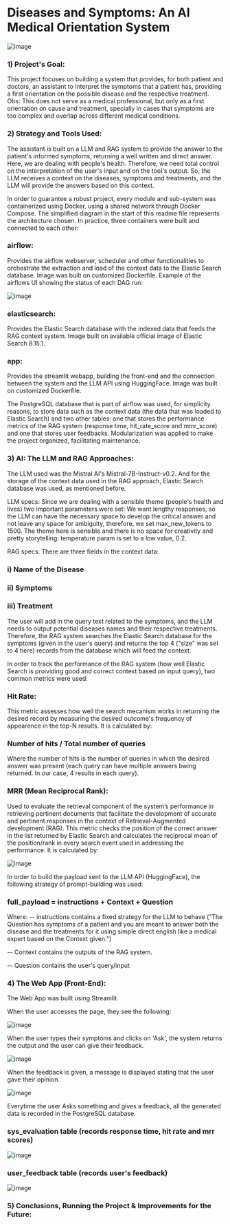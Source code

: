 # Diseases and Symptoms: An AI Medical Orientation System

![image](https://github.com/user-attachments/assets/98736e89-201f-4f81-b673-ef52341f326c)

### 1) Project's Goal:
This project focuses on building a system that provides, for both patient and doctors, an assistant to interpret the symptoms that a patient has, providing a first orientation on the possible disease and the respective treatment. Obs: This does not serve as a medical professional, but only as a first orientation on cause and treatment, specially in cases that symptoms are too complex and overlap across different medical conditions.


### 2) Strategy and Tools Used:
The assistant is built on a LLM and RAG system to provide the answer to the patient's informed symptoms, returning a well written and direct answer. Here, we are dealing with people's health. Therefore, we need total control on the interpretation of the user's input and on the tool's output. So, the LLM receives a context on the diseases, symptoms and treatments, and the LLM will provide the answers based on this context.

In order to guarantee a robust project, every module and sub-system was containerized using Docker, using a shared network through Docker Compose. The simplified diagram in the start of this readme file represents the architecture chosen. In practice, three containers were built and connected to each other:

### airflow:
Provides the airflow webserver, scheduler and other functionalities to orchestrate the extraction and load of the context data to the Elastic Search database. Image was built on customized Dockerfile. Example of the airflows UI showing the status of each DAG run:

![image](https://github.com/user-attachments/assets/8994448f-d69f-4499-bd61-47591bee01bd)

### elasticsearch:
Provides the Elastic Search database with the indexed data that feeds the RAG context system. Image built on available official image of Elastic Search 8.15.1.

### app:
Provides the streamlit webapp, building the front-end and the connection between the system and the LLM API using HuggingFace. Image was built on customized Dockerfile.

The PostgreSQL database that is part of airflow was used, for simplicity reasons, to store data such as the context data (the data that was loaded to Elastic Search) and two other tables: one that stores the performance metrics of the RAG system (response time, hit_rate_score and mmr_score) and one that stores user feedbacks.
Modularization was applied to make the project organized, facilitating maintenance.

### 3) AI: The LLM and RAG Approaches:
The LLM used was the Mistral AI's Mistral-7B-Instruct-v0.2. And for the storage of the context data used in the RAG approach, Elastic Search database was used, as mentioned before.

LLM specs: Since we are dealing with a sensible theme (people's health and lives) two important parameters were set: We want lengthy responses, so the LLM can have the necessary space to develop the critical answer and not leave any space for ambiguity, therefore, we set max_new_tokens to 1500. The theme here is sensible and there is no space for creativity and pretty storytelling: temperature param is set to a low value, 0.2.

RAG specs: There are three fields in the context data:

### i) Name of the Disease
### ii) Symptoms
### iii) Treatment

The user will add in the query text related to the symptoms, and the LLM needs to output potential diseases names and their respective treatments. Therefore, the RAG system searches the Elastic Search database for the symptoms (given in the user's query) and returns the top 4 ("size" was set to 4 here) records from the database which will feed the context. 

In order to track the performance of the RAG system (how well Elastic Search is proividing good and correct context based on input query), two common metrics were used:

### Hit Rate:
This metric assesses how well the search mecanism works in returning the desired record by measuring the desired outcome's frequency of appearence in the top-N results. It is calculated by:

### Number of hits / Total number of queries

Where the number of hits is the number of queries in which the desired answer was present (each query can have multiple answers bwing returned. In our case, 4 results in each query).

### MRR (Mean Reciprocal Rank):
Used to evaluate the retrieval component of the system’s performance in retrieving pertinent documents that facilitate the development of accurate and pertinent responses in the context of Retrieval-Augmented development (RAG). This metric checks the position of the correct answer in the list returned by Elastic Search and calculates the reciprocal mean of the position/rank in every search event used in addressing the performance. It is calculated by:

![image](https://github.com/user-attachments/assets/4cde22f7-2a40-499e-b269-fd8e25004c33)

In order to build the payload sent to the LLM API (HuggingFace), the following strategy of prompt-building was used:

### full_payload = instructions + Context + Question

Where:
-- instructions contains a fixed strategy for the LLM to behave ("The Question has symptoms of a patient and you are meant to answer both the disease and the treatments for it using simple direct english like a medical expert based on the Context given.")

-- Context contains the outputs of the RAG system.

-- Question contains the user's query/input


### 4) The Web App (Front-End):
The Web App was built using Streamlit.

When the user accesses the page, they see the following:

![image](https://github.com/user-attachments/assets/b9afa2cd-8267-4db9-bce0-5e9686803b9d)

When the user types their symptoms and clicks on 'Ask', the system returns the output and the user can give their feedback.

![image](https://github.com/user-attachments/assets/87052be6-c358-40ed-81a2-2c3c1ff6c63f)

When the feedback is given, a message is displayed stating that the user gave their opinion.

![image](https://github.com/user-attachments/assets/141abc33-f928-4fef-b154-e9b3490ca413)

Everytime the user Asks something and gives a feedback, all the generated data is recorded in the PostgreSQL database.

### sys_evaluation table (records response time, hit rate and mrr scores)
![image](https://github.com/user-attachments/assets/d48f0179-cf2a-4a6d-a556-be687fa6cccc)

### user_feedback table (records user's feedback)
![image](https://github.com/user-attachments/assets/e821ee11-85ef-4ce4-b905-99afcdbb8d72)


### 5) Conclusions, Running the Project & Improvements for the Future:
